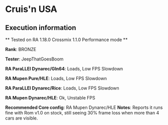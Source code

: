 # Cruis'n USA 

## Execution information

** Tested on RA 1.18.0 Crossmix 1.1.0 Performance mode **

**Rank**: BRONZE

**Tester**: JeepThatGoesBoom


**RA ParaLLEl Dynarec/Gln64**: Loads, Low FPS Slowdown

**RA Mupen Pure/HLE**: Loads, Low FPS Slowdown

**RA ParaLLEl Dynarec/Rice**: Loads, Low FPS Slowdown

**RA Mupen Dynarec/HLE**: Ok, Unstable FPS

**Recommended Core config**: RA Mupen Dynarec/HLE
**Notes**: Reports it runs fine with Rom v1.0 on stock, still seeing 30% frame loss when more than 4 cars are visible.